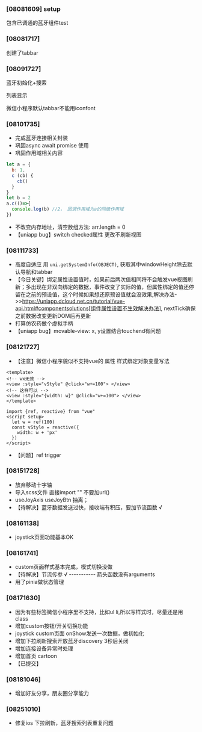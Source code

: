 ### [08081609] setup

包含已调通的蓝牙组件test

### [08081717]

创建了tabbar

### [08091727]

蓝牙初始化+搜索

列表显示

微信小程序默认tabbar不能用iconfont

### [08101735]

-  完成蓝牙连接相关封装
- 巩固async await promise 使用
- 巩固作用域相关内容

```javascript
let a = {
  b: 1,
  c (cb) {
    cb()
  }
}
let b = 2
a.c(()=>{
  console.log(b) //2， 回调作用域为a的同级作用域
})
```

- 不改变内存地址，清空数组方法: arr.length = 0
- 【uniapp bug】switch checked属性 更改不刷新视图

### [08111733]

- 高度自适应 用 `uni.getSystemInfo(OBJECT)`, 获取其中windowHeight除去默认导航和tabbar
- 【今日关键】绑定属性设置值时，如果前后两次值相同将不会触发vue视图刷新；多出现在非双向绑定的数据，事件改变了实际的值，但属性绑定的值还停留在之前的预设值，这个时候如果想还原预设值就会没效果,解决办法->>https://uniapp.dcloud.net.cn/tutorial/vue-api.html#componentsolutions[组件属性设置不生效解决办法], nextTick确保之前数据改变更新DOM后再更新
- 打算仿农药做个虚拟手柄
- 【uniapp bug】movable-view: x, y设置结合touchend有问题

### [08121727]

- 【注意】微信小程序貌似不支持vue的 属性 样式绑定对象变量写法

```vue
<template>
<!-- wx无效 -->
<view :style="vStyle" @click="w+=100"> </view>
<!-- 这样可以 -->
<view :style="{width: w}" @click="w+=100"> </view>
</template>

import {ref, reactive} from "vue"
<script setup>
  let w = ref(100)
  const vStyle = reactive({
    width: w + 'px'
  })
</script>
```

- 【问题】ref trigger

### [08151728]

-  放弃移动十字轴
- 导入scss文件 直接import "" 不要加url()
- useJoyAxis useJoyBtn 抽离；
- 【待解决】蓝牙数据发送过快，接收端有积压，要加节流函数 √

### [08161138]

- joystick页面功能基本OK

### [08161741]

- custom页面样式基本完成，模式切换没做
- 【待解决】节流传参 √ ----------- 箭头函数没有arguments
- 用了pinia做状态管理

### [08171630]

- 因为有些标签微信小程序里不支持，比如ul li,所以写样式时，尽量还是用class
- 增加custom按钮/开关切换功能
- joystick custom页面 onShow发送一次数据，做初始化
- 增加下拉刷新搜索开放蓝牙discovery 3秒后关闭
- 增加连接设备异常时处理
- 增加首页  cartoon
- 【已提交】

### [08181046] 

- 增加好友分享，朋友圈分享能力

### [08251010]

- 修复ios 下拉刷新，蓝牙搜索列表重复问题